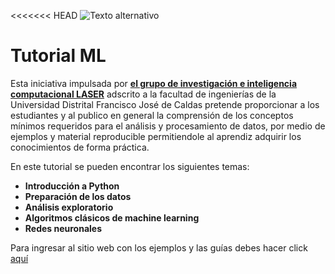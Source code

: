 <<<<<<< HEAD
![Texto alternativo](https://laserud.co/wp-content/uploads/2020/05/cropped-LOGOLASER-1.jpg "Grupo LASER")

# Tutorial ML

Esta iniciativa impulsada por **<a href="https://laserud.co">el grupo de investigación e inteligencia computacional LASER</a>** adscrito a la facultad de ingenierías de la Universidad Distrital Francisco José de Caldas pretende proporcionar a los estudiantes y al publico en general la comprensión de los conceptos mínimos requeridos para el análisis y procesamiento de datos, por medio de ejemplos y material reproducible permitiendole al aprendiz adquirir los conocimientos de forma práctica.

En este tutorial se pueden encontrar los siguientes temas:

* **Introducción a Python**
* **Preparación de los datos**
* **Análisis exploratorio**
* **Algoritmos clásicos de machine learning**
* **Redes neuronales**

Para ingresar al sitio web con los ejemplos y las guías debes hacer click <a href="https://colab.research.google.com/github/LASER-UD/machinelearning/blob/main/index.ipynb">aquí</a>
